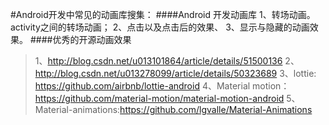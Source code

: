 #Android开发中常见的动画库搜集：
####Android 开发动画库
   1、转场动画。activity之间的转场动画；
   2、点击以及点击后的效果、
   3、显示与隐藏的动画效果。
####优秀的开源动画效果
  >1、http://blog.csdn.net/u013101864/article/details/51500136
  >2、http://blog.csdn.net/u013278099/article/details/50323689
  >3、lottie:   https://github.com/airbnb/lottie-android
  >4、Material motion：https://github.com/material-motion/material-motion-android
  >5、Material-animations:https://github.com/lgvalle/Material-Animations


